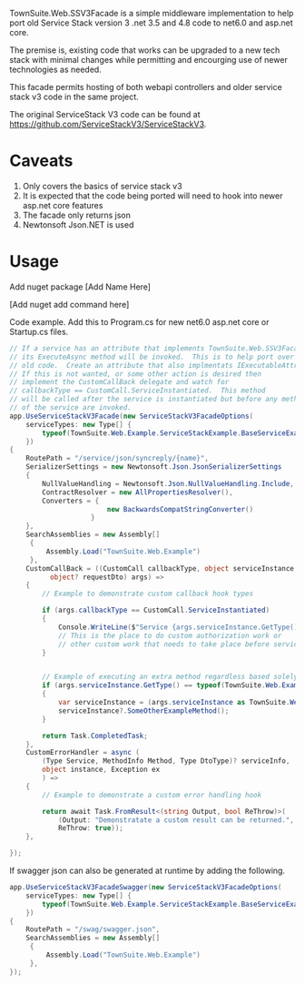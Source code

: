 
TownSuite.Web.SSV3Facade is a simple middleware implementation to help port old Service Stack version 3 .net 3.5 and 4.8 code to net6.0 and asp.net core.

The premise is, existing code that works can be upgraded to a new tech stack with minimal changes while permitting and encourging use of newer technologies as needed.

This facade permits hosting of both webapi controllers and older service stack v3 code in the same project.


The original ServiceStack V3 code can be found at https://github.com/ServiceStackV3/ServiceStackV3.

# Caveats

1. Only covers the basics of service stack v3
2. It is expected that the code being ported will need to hook into newer asp.net core features
3. The facade only returns json
4. Newtonsoft Json.NET is used

# Usage


Add nuget package [Add Name Here]

[Add nuget add command here]


Code example.  Add this to Program.cs for new net6.0 asp.net core or Startup.cs files.

```cs
// If a service has an attribute that implements TownSuite.Web.SSV3Facade.IExecutableAttribute
// its ExecuteAsync method will be invoked.  This is to help port over
// old code.  Create an attribute that also implmentats IExecutableAttribute.
// If this is not wanted, or some other action is desired then
// implement the CustomCallBack delegate and watch for
// callbackType == CustomCall.ServiceInstantiated.  This method
// will be called after the service is instantiated but before any methods
// of the service are invoked.
app.UseServiceStackV3Facade(new ServiceStackV3FacadeOptions(
    serviceTypes: new Type[] {
        typeof(TownSuite.Web.Example.ServiceStackExample.BaseServiceExample)
    })
{
    RoutePath = "/service/json/syncreply/{name}",
    SerializerSettings = new Newtonsoft.Json.JsonSerializerSettings
    {
        NullValueHandling = Newtonsoft.Json.NullValueHandling.Include,
        ContractResolver = new AllPropertiesResolver(),
        Converters = {
                        new BackwardsCompatStringConverter()
                    }
    },
    SearchAssemblies = new Assembly[]
     {
         Assembly.Load("TownSuite.Web.Example")
     },
    CustomCallBack = ((CustomCall callbackType, object serviceInstance,
          object? requestDto) args) =>
    {
        // Example to demonstrate custom callback hook types

        if (args.callbackType == CustomCall.ServiceInstantiated)
        {
            Console.WriteLine($"Service {args.serviceInstance.GetType().ToString()} initialized.");
            // This is the place to do custom authorization work or
            // other custom work that needs to take place before service methods are called
        }


        // Example of executing an extra method regardless based solely on serviceInstance type
        if (args.serviceInstance.GetType() == typeof(TownSuite.Web.Example.ServiceStackExample.ExampleService))
        {
            var serviceInstance = (args.serviceInstance as TownSuite.Web.Example.ServiceStackExample.ExampleService);
            serviceInstance?.SomeOtherExampleMethod();
        }

        return Task.CompletedTask;
    },
    CustomErrorHandler = async (
        (Type Service, MethodInfo Method, Type DtoType)? serviceInfo,
        object instance, Exception ex
        ) =>
    {
        // Example to demonstrate a custom error handling hook

        return await Task.FromResult<(string Output, bool ReThrow)>(
            (Output: "Demonstratate a custom result can be returned.",
            ReThrow: true));
    },

});
```

If swagger json can also be generated at runtime by adding the following.

```cs
app.UseServiceStackV3FacadeSwagger(new ServiceStackV3FacadeOptions(
    serviceTypes: new Type[] {
        typeof(TownSuite.Web.Example.ServiceStackExample.BaseServiceExample)
    })
{
    RoutePath = "/swag/swagger.json",
    SearchAssemblies = new Assembly[]
     {
         Assembly.Load("TownSuite.Web.Example")
     },
});
```


